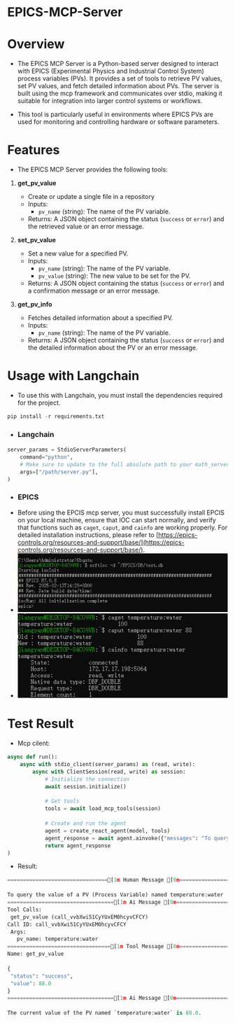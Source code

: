 # EPICS-MCP-Server
# Overview
- The EPICS MCP Server is a Python-based server designed to interact with EPICS (Experimental Physics and Industrial Control System) process variables (PVs). It provides a set of tools to retrieve PV values, set PV values, and fetch detailed information about PVs. The server is built 
  using the mcp framework and communicates over stdio, making it suitable for integration into larger control systems or workflows.

- This tool is particularly useful in environments where EPICS PVs are used for monitoring and controlling hardware or software parameters.

# Features
- The EPICS MCP Server provides the following tools:

1. **get_pv_value**
   - Create or update a single file in a repository
   - Inputs:
     - `pv_name` (string): The name of the PV variable.
   - Returns: A JSON object containing the status (`success` or `error`) and the retrieved value or an error message.

2. **set_pv_value**
   - Set a new value for a specified PV.
   - Inputs:
     - `pv_name` (string): The name of the PV variable.
     - `pv_value` (string): The new value to be set for the PV.
   - Returns: A JSON object containing the status (`success` or `error`) and a confirmation message or an error message.

3. **get_pv_info**
   - Fetches detailed information about a specified PV.
   - Inputs:
     - `pv_name` (string): The name of the PV variable.
   - Returns: A JSON object containing the status (`success` or `error`) and the detailed information about the PV or an error message.
  
# Usage with Langchain
- To use this with Langchain, you must install the dependencies required for the project.
```python
pip install -r requirements.txt
```

- ### Langchain

```python
server_params = StdioServerParameters(
    command="python",
    # Make sure to update to the full absolute path to your math_server.py file
    args=["/path/server.py"],
)
```
- ### EPICS
- Before using the EPCIS mcp server, you must successfully install EPCIS on your local machine, ensure that IOC can start normally, and verify that functions such as `caget`, `caput`, and `cainfo` are working properly. For detailed installation instructions, please refer to [https://epics-controls.org/resources-and-support/base/](https://epics-controls.org/resources-and-support/base/).
- ![softioc](softioc.png)
- ![tools](tools.png)
  
# Test Result
- Mcp cilent:
```python
async def run():
    async with stdio_client(server_params) as (read, write):
        async with ClientSession(read, write) as session:
            # Initialize the connection
            await session.initialize()

            # Get tools
            tools = await load_mcp_tools(session)

            # Create and run the agent
            agent = create_react_agent(model, tools)
            agent_response = await agent.ainvoke({"messages": "To query the value of a PV (Process Variable) named "temperature:water""})
            return agent_response
)
```



- Result:
 ```python
================================[1m Human Message [0m=================================

To query the value of a PV (Process Variable) named temperature:water
==================================[1m Ai Message [0m==================================
Tool Calls:
  get_pv_value (call_vvbXwi51CyYUxEM0hcyvCFCY)
 Call ID: call_vvbXwi51CyYUxEM0hcyvCFCY
  Args:
    pv_name: temperature:water
=================================[1m Tool Message [0m=================================
Name: get_pv_value

{
  "status": "success",
  "value": 88.0
}
==================================[1m Ai Message [0m==================================

The current value of the PV named `temperature:water` is 88.0.
```

